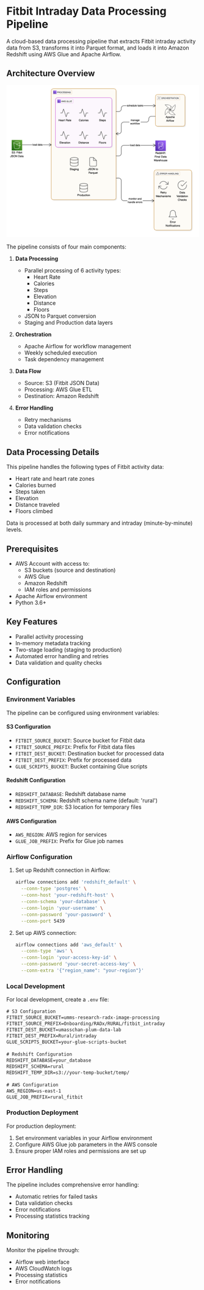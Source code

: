 # Fitbit Intraday Data Processing Pipeline

A cloud-based data processing pipeline that extracts Fitbit intraday activity data from S3, transforms it into Parquet format, and loads it into Amazon Redshift using AWS Glue and Apache Airflow.

## Architecture Overview

![Architecture Diagram](./docs/assets/architecture.png)

The pipeline consists of four main components:

1. **Data Processing**
   - Parallel processing of 6 activity types:
     - Heart Rate
     - Calories
     - Steps
     - Elevation
     - Distance
     - Floors
   - JSON to Parquet conversion
   - Staging and Production data layers

2. **Orchestration**
   - Apache Airflow for workflow management
   - Weekly scheduled execution
   - Task dependency management

3. **Data Flow**
   - Source: S3 (Fitbit JSON Data)
   - Processing: AWS Glue ETL
   - Destination: Amazon Redshift

4. **Error Handling**
   - Retry mechanisms
   - Data validation checks
   - Error notifications

## Data Processing Details

This pipeline handles the following types of Fitbit activity data:
- Heart rate and heart rate zones 
- Calories burned
- Steps taken
- Elevation
- Distance traveled
- Floors climbed

Data is processed at both daily summary and intraday (minute-by-minute) levels.

## Prerequisites

- AWS Account with access to:
  - S3 buckets (source and destination)
  - AWS Glue
  - Amazon Redshift
  - IAM roles and permissions
- Apache Airflow environment
- Python 3.6+

## Key Features

- Parallel activity processing
- In-memory metadata tracking
- Two-stage loading (staging to production)
- Automated error handling and retries
- Data validation and quality checks

## Configuration

### Environment Variables

The pipeline can be configured using environment variables:

#### S3 Configuration
- `FITBIT_SOURCE_BUCKET`: Source bucket for Fitbit data
- `FITBIT_SOURCE_PREFIX`: Prefix for Fitbit data files
- `FITBIT_DEST_BUCKET`: Destination bucket for processed data
- `FITBIT_DEST_PREFIX`: Prefix for processed data
- `GLUE_SCRIPTS_BUCKET`: Bucket containing Glue scripts

#### Redshift Configuration
- `REDSHIFT_DATABASE`: Redshift database name
- `REDSHIFT_SCHEMA`: Redshift schema name (default: 'rural')
- `REDSHIFT_TEMP_DIR`: S3 location for temporary files

#### AWS Configuration
- `AWS_REGION`: AWS region for services
- `GLUE_JOB_PREFIX`: Prefix for Glue job names

### Airflow Configuration

1. Set up Redshift connection in Airflow:
   ```bash
   airflow connections add 'redshift_default' \
     --conn-type 'postgres' \
     --conn-host 'your-redshift-host' \
     --conn-schema 'your-database' \
     --conn-login 'your-username' \
     --conn-password 'your-password' \
     --conn-port 5439
   ```

2. Set up AWS connection:
   ```bash
   airflow connections add 'aws_default' \
     --conn-type 'aws' \
     --conn-login 'your-access-key-id' \
     --conn-password 'your-secret-access-key' \
     --conn-extra '{"region_name": "your-region"}'
   ```

### Local Development

For local development, create a `.env` file:

```env
# S3 Configuration
FITBIT_SOURCE_BUCKET=umms-research-radx-image-processing
FITBIT_SOURCE_PREFIX=Onboarding/RADx/RURAL/fitbit_intraday
FITBIT_DEST_BUCKET=umasschan-plum-data-lab
FITBIT_DEST_PREFIX=Rural/intraday
GLUE_SCRIPTS_BUCKET=your-glue-scripts-bucket

# Redshift Configuration
REDSHIFT_DATABASE=your_database
REDSHIFT_SCHEMA=rural
REDSHIFT_TEMP_DIR=s3://your-temp-bucket/temp/

# AWS Configuration
AWS_REGION=us-east-1
GLUE_JOB_PREFIX=rural_fitbit
```

### Production Deployment

For production deployment:

1. Set environment variables in your Airflow environment
2. Configure AWS Glue job parameters in the AWS console
3. Ensure proper IAM roles and permissions are set up

## Error Handling

The pipeline includes comprehensive error handling:
- Automatic retries for failed tasks
- Data validation checks
- Error notifications
- Processing statistics tracking

## Monitoring

Monitor the pipeline through:
- Airflow web interface
- AWS CloudWatch logs
- Processing statistics
- Error notifications
